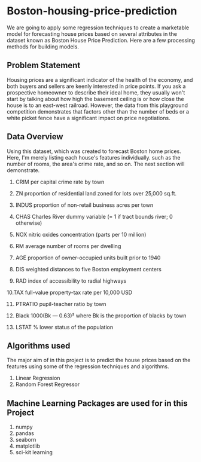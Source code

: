 # Boston-housing-price-prediction
We are going to apply some regression techniques to create a marketable model for forecasting house prices based on several attributes in the dataset known as Boston House Price Prediction. Here are a few processing methods for building models.

## Problem Statement
Housing prices are a significant indicator of the health of the economy, and both buyers and sellers are keenly interested in price points. If you ask a prospective homeowner to describe their ideal home, they usually won't start by talking about how high the basement ceiling is or how close the house is to an east-west railroad. However, the data from this playground competition demonstrates that factors other than the number of beds or a white picket fence have a significant impact on price negotiations.

## Data Overview
Using this dataset, which was created to forecast Boston home prices. Here, I'm merely listing each house's features individually. such as the number of rooms, the area's crime rate, and so on. The next section will demonstrate.

1. CRIM per capital crime rate by town

2. ZN proportion of residential land zoned for lots over 25,000 sq.ft.

3. INDUS proportion of non-retail business acres per town

4. CHAS Charles River dummy variable (= 1 if tract bounds river; 0 otherwise)

5. NOX nitric oxides concentration (parts per 10 million)

6. RM average number of rooms per dwelling

7. AGE proportion of owner-occupied units built prior to 1940

8. DIS weighted distances to five Boston employment centers

9. RAD index of accessibility to radial highways

10.TAX full-value property-tax rate per 10,000 USD

11. PTRATIO pupil-teacher ratio by town

12. Black 1000(Bk — 0.63)² where Bk is the proportion of blacks by town

13. LSTAT % lower status of the population


## Algorithms used

The major aim of in this project is to predict the house prices based on the features using some of the regression techniques and algorithms.
1. Linear Regression
2. Random Forest Regressor

## Machine Learning Packages are used for in this Project
1. numpy
2. pandas
3. seaborn
4. matplotlib
5. sci-kit learning 
